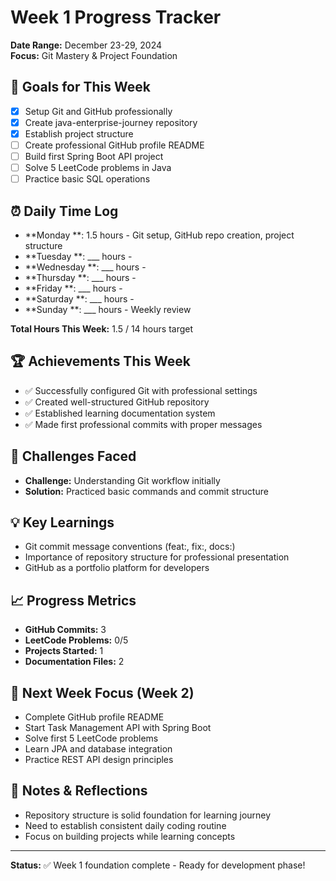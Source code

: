 # Week 1 Progress Tracker
**Date Range:** December 23-29, 2024  
**Focus:** Git Mastery & Project Foundation

## 🎯 Goals for This Week
- [x] Setup Git and GitHub professionally
- [x] Create java-enterprise-journey repository
- [x] Establish project structure
- [ ] Create professional GitHub profile README
- [ ] Build first Spring Boot API project
- [ ] Solve 5 LeetCode problems in Java
- [ ] Practice basic SQL operations

## ⏰ Daily Time Log
- **Monday **: 1.5 hours - Git setup, GitHub repo creation, project structure
- **Tuesday **: ___ hours - 
- **Wednesday **: ___ hours - 
- **Thursday **: ___ hours - 
- **Friday **: ___ hours - 
- **Saturday **: ___ hours - 
- **Sunday **: ___ hours - Weekly review

**Total Hours This Week:** 1.5 / 14 hours target

## 🏆 Achievements This Week
- ✅ Successfully configured Git with professional settings
- ✅ Created well-structured GitHub repository
- ✅ Established learning documentation system
- ✅ Made first professional commits with proper messages

## 🚧 Challenges Faced
- **Challenge:** Understanding Git workflow initially
- **Solution:** Practiced basic commands and commit structure

## 💡 Key Learnings
- Git commit message conventions (feat:, fix:, docs:)
- Importance of repository structure for professional presentation
- GitHub as a portfolio platform for developers

## 📈 Progress Metrics
- **GitHub Commits:** 3
- **LeetCode Problems:** 0/5
- **Projects Started:** 1
- **Documentation Files:** 2

## 🎯 Next Week Focus (Week 2)
- Complete GitHub profile README
- Start Task Management API with Spring Boot
- Solve first 5 LeetCode problems
- Learn JPA and database integration
- Practice REST API design principles

## 📝 Notes & Reflections
- Repository structure is solid foundation for learning journey
- Need to establish consistent daily coding routine
- Focus on building projects while learning concepts

---
**Status:** ✅ Week 1 foundation complete - Ready for development phase!

